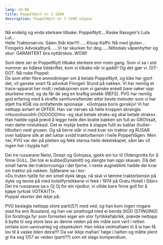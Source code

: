 ```yaml
---
lang: nb-NO
title: PoppelNytt nr 3 1999
description: PoppelNytt nr 3 1999 utgave
---
```


Nå endelig og enda sterkare tilbake: PoppelNytt….Raske Rassgeir’s Luta Lut…  
Helle Traktorsørvis: Salen Står klar!!!!……Kloop Kaffii: Nå med gluten…Finngeirs Advokatbyrå. ….Vi tar skurken for deg……Nittedals våpenhytter og skur: GARANTERT bra nyttårskos..WOW!

Som dere ser er PoppelNytt tilbake sterkere enn noen gang. Som vi sa i sist nummer av tidløse tidskriftet, kom vi tilbake når vi gadd!! Og det gjør vi. DIT-DOT. Nå noke Poppel:  
De som etter flere anmodninger om å betale PoppelNytt, og kike har gjort det, vil ganske snart få advokat Finngeir Stund på nakken. Vi har nemlig et trace-apparat her midt i redaksjonen som vi ganske enkelt bare søker opp skurkene med, og da får de seg en kraftig smekk (REFS). PVG har nemlig god erfaring med å straffe samfunnsfiender etter beste metoder som vi har stjelt fra KGB via omfattende spionasje . «Gotnjasa boris gorskij»! Vi har nettopp avhørt et OFFER. Han var nervøs så heile kroppen skrangla. «Hoooohooohh-OOOOOOhho -eg skal betale straks-eg skal betale straks». Han hadde også prøvd å legge heile den bratte bakken sin full av GROVsalt, men dette mislukkast. Det er mykje bedre å stappe fullt av kablar (hulter-tilbulter) nedi grusen. Og så berre står vi med kvar sin traktor og RUSAR over kablane slik at det luktar svidd traktorbensin i heile PoppelVågen. Men nei, PVG var der på pletten og fekk stansa heile dekelskapet, sånt tøv vil ingen her i bygda ha!!

Dei tre russarane Netsi, Dnepr og Gotnjasa, gjekk ein tur til Oldengrotta for å finne GULL. Dei tok ei kubbe(Dynamitt) og slengte han oppi skauen. Då det small hørte dei traktorrusinga i det fjerne. I neste augneblink hadde dei kvar sin traktor på nakken. Sjåførane sa i kor:  
«Du truten hjelle for ein smell dykk læga, nå skal vi tømme traktorbensin på dykk og tenne på med hotellfyrstikkene vi fekk i 1974 på Gratu Hotell i Sibir» Dei tre russarane sa:» Oj Oj for ein njedtur, vi villde bare finne goll for å kjøpe tyrkisk VOTKA(T)».  
Poppel skorter det ikkje på:

PVG beslagla nettopp store parti(57) med ved, og han kom ingen ringare stad fra enn Russland, og han var pirathogd med ei benda SIGD (STINGING) Ein forstinga fyr som forresten eiger ein stor fyrtikkefabrikk, prøvde nettopp å bytte til seg store lass av denne veden på ein måte som vert i retten omtala som uansvarleg og utspekulert: Han lokka vedmafiaen til å la han få lov til å vaske bilen deira!!!! Da var ikkje mafian’ høge i hatten og måtte plent gi fra seg 1/57 av veden (parti??) som eit slags kompendium.
